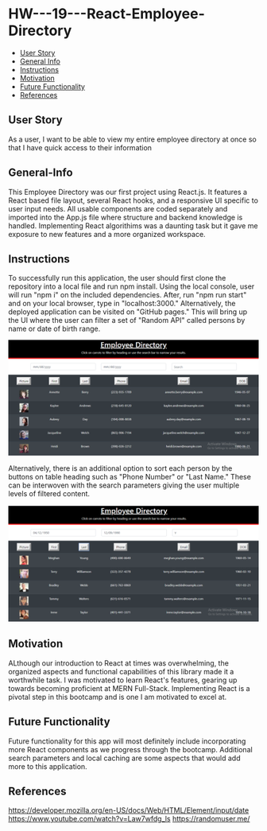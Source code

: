 # HW---19---React-Employee-Directory

- [User Story](#User-Story)
- [General Info](#General-Info)
- [Instructions](#Instructions)
- [Motivation](#Motivation)
- [Future Functionality](#Future-Functionality)
- [References](#References)

## User Story

As a user,
I want to be able to view my entire employee directory at once
so that I have quick access to their information

## General-Info

This Employee Directory was our first project using React.js. It features a React based file layout, several React hooks, and a responsive UI specific to user input needs. All usable components are coded separately and imported into the App.js file where structure and backend knowledge is handled. Implementing React algorithims was a daunting task but it gave me exposure to new features and a more organized workspace.

## Instructions

To successfully run this application, the user should first clone the repository into a local file and run npm install. Using the local console, user will run "npm i" on the included dependencies. After, run "npm run start" and on your local browser, type in "localhost:3000." Alternatively, the deployed application can be visited on "GitHub pages." This will bring up the UI where the user can filter a set of "Random API" called persons by name or date of birth range.

![Main-Page-UI](react-employee-directory/public/mainpage.png)

Alternatively, there is an additional option to sort each person by the buttons on table heading such as "Phone Number" or "Last Name." These can be interwoven with the search parameters giving the user multiple levels of filtered content.

![Filtered Results](react-employee-directory/public/filtered.png)

## Motivation

ALthough our introduction to React at times was overwhelming, the organized aspects and functional capabilities of this library made it a worthwhile task. I was motivated to learn React's features, gearing up towards becoming proficient at MERN Full-Stack. Implementing React is a pivotal step in this bootcamp and is one I am motivated to excel at.

## Future Functionality

Future functionality for this app will most definitely include incorporating more React components as we progress through the bootcamp. Additional search parameters and local caching are some aspects that would add more to this application.

## References

https://developer.mozilla.org/en-US/docs/Web/HTML/Element/input/date
https://www.youtube.com/watch?v=Law7wfdg_ls
https://randomuser.me/
